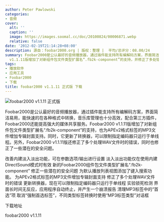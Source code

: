 ```yaml
---
author: Peter Pawlowski
categories:
- 音频
cover:
  alt: ''
  caption: ''
  image: https://images.soomal.cc/doc/20100824/00006871.webp
  relative: false
date: '2012-02-19T21:14:28+08:00'
description: 源自：foobar2000.org | 版权：整理 |  平均/总评分：08.00/24
summary: Foobar2000是公认最好的音频播放器，通过插件能支持所有编解码方案，界面简洁易用，能快速的在各种格式中转换，音乐库管理也十分高效，配合第三方插件，Foobar2000还能提高强大的媒体共享服务。Foobar2000
  v1.1.11版增加了对新组件包文件类型扩展名“.fb2k-component”的支持，并修正了多处错误和安全隐患……
tags:
- 播放软件
- 应用工具
- Foobar2000
- 下载
title: foobar2000 v1.1.11 正式版 下载
---
```


![foobar2000 v1.1.11 正式版](https://images.soomal.cc/doc/20120219/00016921.webp)



Foobar2000是公认最好的音频播放器，通过插件能支持所有编解码方案，界面简洁易用，能快速的在各种格式中转换，音乐库管理也十分高效，配合第三方插件，Foobar2000还能提高强大的媒体共享服务。Foobar2000 v1.1.11版增加了对新组件包文件类型扩展名“.fb2k-component”的支持，也为APEv2格式标签的MP3文件增加专辑封面支持。同时，它更新了转换器，可以限制指定编码器只运行于单线程。另外，Foobar2000 v1.1.11版还修正了多个处理WAV文件时的错误，同时也修正了一些潜在的安全问题。



改善内建淡入淡出功能，可在参数选项/输出进行设置
淡入淡出功能仅在使用内建DirectSound模式时有效
新的Foobar2000组件包文件类型扩展名“.fb2k-component”
修正一些潜在的安全问题
为默认播放列表视图添加了键入搜索功能。
为APEv2格式标签的MP3文件增加专辑封面支持
修正了多个处理WAV文件时的错误
更新转换器，现在可以限制指定编码器只运行于单线程
实验锁死检测
界面长时间无反应，应用程序自动终止，并产生一个崩溃报告
清理MP3标签中的“首选”项
取消“强制首选标签”，不同类型标签转换时使用“MP3标签类型”对话框



下载地址



foobar2000 
v1.1.11